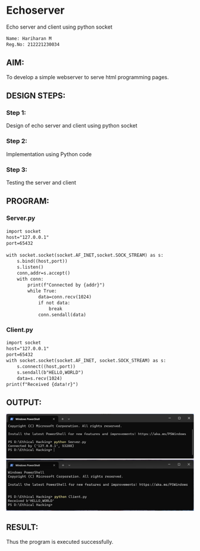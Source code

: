 # Echoserver
Echo server and client using python socket
```
Name: Hariharan M
Reg.No: 212221230034
```
## AIM:
To develop a simple webserver to serve html programming pages.

## DESIGN STEPS:
### Step 1:
Design of echo server and client using python socket
### Step 2:
Implementation using Python code
### Step 3:
Testing the server and client 

## PROGRAM:
### Server.py
```
import socket
host="127.0.0.1"
port=65432

with socket.socket(socket.AF_INET,socket.SOCK_STREAM) as s:
    s.bind((host,port))
    s.listen()
    conn,addr=s.accept()
    with conn:
        print(f"Connected by {addr}")
        while True:
            data=conn.recv(1024)
            if not data:
                break
            conn.sendall(data)
```

### Client.py
```
import socket
host="127.0.0.1"
port=65432
with socket.socket(socket.AF_INET, socket.SOCK_STREAM) as s:
    s.connect((host,port))
    s.sendall(b"HELLO,WORLD")
    data=s.recv(1024)
print(f"Received {data!r}")
```
## OUTPUT:
![](1.png)
![](2.png)

## RESULT:
Thus the program is executed successfully.
